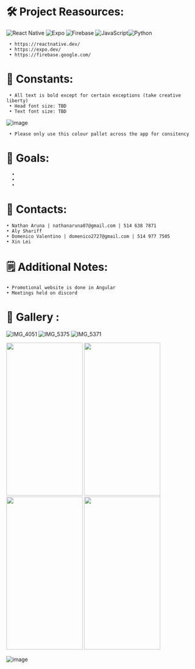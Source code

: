 
# 🛠️ Project Reasources:
![React Native](https://img.shields.io/badge/react_native-%2320232a.svg?style=for-the-badge&logo=react&logoColor=%2361DAFB) ![Expo](https://img.shields.io/badge/expo-1C1E24?style=for-the-badge&logo=expo&logoColor=#D04A37) ![Firebase](https://img.shields.io/badge/firebase-%23039BE5.svg?style=for-the-badge&logo=firebase) ![JavaScript](https://img.shields.io/badge/javascript-%23323330.svg?style=for-the-badge&logo=javascript&logoColor=%23F7DF1E)![Python](https://img.shields.io/badge/python-3670A0?style=for-the-badge&logo=python&logoColor=ffdd54)

```
 • https://reactnative.dev/
 • https://expo.dev/
 • https://firebase.google.com/

```
# 🚀 Constants:
```
 • All text is bold except for certain exceptions (take creative liberty)
 • Head font size: TBD
 • Text font size: TBD
```
![image](https://github.com/Moment-Mobile-App/.github/assets/88948653/5e16c4e8-91f8-4640-958d-41eeaf8887b6)
```
 • Please only use this colour pallet across the app for consitency 
```

# 🎯 Goals:

```
  •
  •
  •
```
# 📱 Contacts:

```
• Nathan Aruna | nathanaruna07@gmail.com | 514 638 7871
• Aly Shariff
• Domenico Valentino | domenico2727@gmail.com | 514 977 7505
• Xin Lei
```
# 🗒 Additional Notes:
```
• Promotional website is done in Angular
• Meetings held on discord

```
# 🎨 Gallery :
![IMG_4051](https://github.com/Moment-Mobile-App/.github/assets/88948653/6c68ed8d-3b93-476b-a22d-dcf06eab9407)
![IMG_5375](https://github.com/Moment-Mobile-App/.github/assets/88948653/19d6d079-78fb-40c9-bbb4-270d793460ef)
![IMG_5371](https://github.com/Moment-Mobile-App/.github/assets/88948653/a7add5ad-1d1b-42f4-a065-83a1be1855c4)



<img src="https://github.com/Moment-Mobile-App/.github/assets/88948653/6c68ed8d-3b93-476b-a22d-dcf06eab9407" data-canonical-src="[https://gyazo.com/eb5c5741b6a9a16c692170a41a49c858.png](https://github.com/Moment-Mobile-App/.github/assets/88948653/6c68ed8d-3b93-476b-a22d-dcf06eab9407)" width="200" height="400" />


<img src="https://github.com/Moment-Mobile-App/.github/assets/88948653/3230a973-fc72-4457-8248-760dafb3ea22" data-canonical-src="[https://gyazo.com/eb5c5741b6a9a16c692170a41a49c858.png](https://github.com/Moment-Mobile-App/.github/assets/88948653/3230a973-fc72-4457-8248-760dafb3ea22)" width="200" height="400" />

<img src="https://github.com/Moment-Mobile-App/.github/assets/88948653/ee88d7fb-eb8b-4a3b-87b9-a74da7e15852" data-canonical-src="[https://gyazo.com/eb5c5741b6a9a16c692170a41a49c858.png](https://github.com/Moment-Mobile-App/.github/assets/88948653/ee88d7fb-eb8b-4a3b-87b9-a74da7e15852)" width="200" height="400" />

<img src="https://github.com/Moment-Mobile-App/.github/assets/88948653/1170105e-4943-49c8-895f-1c0f61413902" data-canonical-src="[https://gyazo.com/eb5c5741b6a9a16c692170a41a49c858.png](https://github.com/Moment-Mobile-App/.github/assets/88948653/1170105e-4943-49c8-895f-1c0f61413902)" width="200" height="400" />

![image](https://github.com/Moment-Mobile-App/.github/assets/88948653/9c3d868e-60a1-43c7-8045-8a27e7768663)













